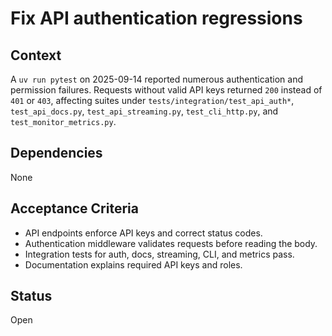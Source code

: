 # Fix API authentication regressions

## Context
A `uv run pytest` on 2025-09-14 reported numerous authentication and
permission failures. Requests without valid API keys returned `200` instead
of `401` or `403`, affecting suites under `tests/integration/test_api_auth*`,
`test_api_docs.py`, `test_api_streaming.py`, `test_cli_http.py`, and
`test_monitor_metrics.py`.

## Dependencies
None

## Acceptance Criteria
- API endpoints enforce API keys and correct status codes.
- Authentication middleware validates requests before reading the body.
- Integration tests for auth, docs, streaming, CLI, and metrics pass.
- Documentation explains required API keys and roles.

## Status
Open
